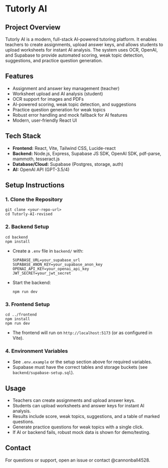# Tutorly AI

## Project Overview
Tutorly AI is a modern, full-stack AI-powered tutoring platform. It enables teachers to create assignments, upload answer keys, and allows students to upload worksheets for instant AI analysis. The system uses OCR, OpenAI, and Supabase to provide automated scoring, weak topic detection, suggestions, and practice question generation.

## Features
- Assignment and answer key management (teacher)
- Worksheet upload and AI analysis (student)
- OCR support for images and PDFs
- AI-powered scoring, weak topic detection, and suggestions
- Practice question generation for weak topics
- Robust error handling and mock fallback for AI features
- Modern, user-friendly React UI

## Tech Stack
- **Frontend:** React, Vite, Tailwind CSS, Lucide-react
- **Backend:** Node.js, Express, Supabase JS SDK, OpenAI SDK, pdf-parse, mammoth, tesseract.js
- **Database/Cloud:** Supabase (Postgres, storage, auth)
- **AI:** OpenAI API (GPT-3.5/4)

## Setup Instructions

### 1. Clone the Repository
```
git clone <your-repo-url>
cd Tutorly-AI-revised
```

### 2. Backend Setup
```
cd backend
npm install
```
- Create a `.env` file in `backend/` with:
  ```
  SUPABASE_URL=your_supabase_url
  SUPABASE_ANON_KEY=your_supabase_anon_key
  OPENAI_API_KEY=your_openai_api_key
  JWT_SECRET=your_jwt_secret
  ```
- Start the backend:
  ```
  npm run dev
  ```

### 3. Frontend Setup
```
cd ../frontend
npm install
npm run dev
```
- The frontend will run on `http://localhost:5173` (or as configured in Vite).

### 4. Environment Variables
- See `.env.example` or the setup section above for required variables.
- Supabase must have the correct tables and storage buckets (see `backend/supabase-setup.sql`).

## Usage
- Teachers can create assignments and upload answer keys.
- Students can upload worksheets and answer keys for instant AI analysis.
- Results include score, weak topics, suggestions, and a table of marked questions.
- Generate practice questions for weak topics with a single click.
- If AI or backend fails, robust mock data is shown for demo/testing.

## Contact
For questions or support, open an issue or contact @cannonball4528. 
